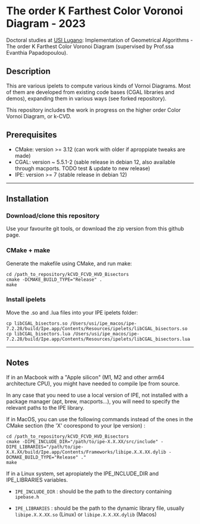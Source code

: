 # The order K Farthest Color Voronoi Diagram - 2023

Doctoral studies at [USI Lugano](http://inf.usi.ch): Implementation of Geometrical Algorithms -
The order K Farthest Color Voronoi Diagram (supervised by Prof.ssa Evanthia
Papadopoulou).

## Description

This are various ipelets to compute various kinds of Vornoi Diagrams.
Most of them are developed from existing code bases (CGAL libraries and demos), expanding them in various ways (see forked repository).

This repository includes the work in progress on the higher order Color Vornoi Diagram, or k-CVD.

## Prerequisites

- CMake: version >= 3.12 (can work with older if aproppiate tweaks are made)
- CGAL: version ~ 5.5.1-2 (sable release in debian 12, also available through macports. TODO test & update to new release)
- IPE: version >= 7 (stable release in debian 12)

--------------------------------------------------------------------------------

## Installation

### Download/clone this repository

Use your favourite git tools, or download the zip version from this github page.

### CMake + make

Generate the makefile using CMake, and run make:

```shell
cd /path_to_repository/kCVD_FCVD_HVD_Bisectors
cmake -DCMAKE_BUILD_TYPE="Release" .
make
```

### Install ipelets

Move the .so and .lua files into your IPE ipelets folder:

```shell
cp libCGAL_bisectors.so /Users/usi/ipe_macos/ipe-7.2.28/build/Ipe.app/Contents/Resources/ipelets/libCGAL_bisectors.so
cp libCGAL_bisectors.lua /Users/usi/ipe_macos/ipe-7.2.28/build/Ipe.app/Contents/Resources/ipelets/libCGAL_bisectors.lua
```

--------------------------------------------------------------------------------

## Notes

If in an Macbook with a "Apple silicon" (M1, M2 and other arm64 architecture CPU), you might have needed to compile Ipe from source.

In any case that you need to use a local version of IPE, not installed with a package manager (apt, brew, macports...), you will need to specify the relevant paths to the IPE library.

If in MacOS, you can use the following commands instead of the ones in the CMake section (the 'X' coorespond to your Ipe version) :

```shell
cd /path_to_repository/kCVD_FCVD_HVD_Bisectors
cmake -DIPE_INCLUDE_DIR="/path/to/ipe-X.X.XX/src/include" -DIPE_LIBRARIES="/path/to/ipe-X.X.XX/build/Ipe.app/Contents/Frameworks/libipe.X.X.XX.dylib -DCMAKE_BUILD_TYPE="Release" ."
make
```

If in a Linux system, set apropiately the IPE_INCLUDE_DIR and IPE_LIBRARIES variables.

- ```IPE_INCLUDE_DIR``` : should be the path to the directory containing ```ipebase.h```

- ```IPE_LIBRARIES``` : should be the path to the dynamic library file, usually ```libipe.X.X.XX.so``` (Linux) or ```libipe.X.X.XX.dylib``` (Macos)